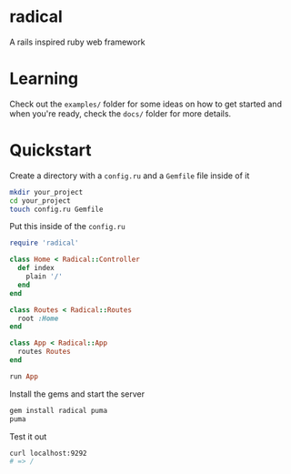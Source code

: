 # radical

A rails inspired ruby web framework

# Learning

Check out the `examples/` folder for some ideas on how to get started and when  you're ready, check the `docs/` folder for more details.

# Quickstart

Create a directory with a `config.ru` and a `Gemfile` file inside of it

```sh
mkdir your_project
cd your_project
touch config.ru Gemfile
```

Put this inside of the `config.ru`

```rb
require 'radical'

class Home < Radical::Controller
  def index
    plain '/'
  end
end

class Routes < Radical::Routes
  root :Home
end

class App < Radical::App
  routes Routes
end

run App
```

Install the gems and start the server

```sh
gem install radical puma
puma
```

Test it out

```sh
curl localhost:9292
# => /
```
